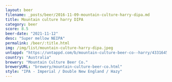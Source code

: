 ```yaml
---
layout: beer
filename: _posts/beer/2016-11-09-mountain-culture-harry-dipa.md
title: Mountain culture harry DIPA
category: beer
score: 8.5
beer-date: "2021-11-12"
desc: "Super mellow NEIPA"
permalink: /beer/:title.html
img: /img/list/mountain-culture-harry-dipa.jpeg
untappd: "https://untappd.com/b/mountain-culture-beer-co--harry/4331645"
country: "Australia"
brewery: "Mountain Culture Beer Co."
breweryURL: "brewery/mountain-culture-beer-co.html"
style: "IPA - Imperial / Double New England / Hazy"
---
```

